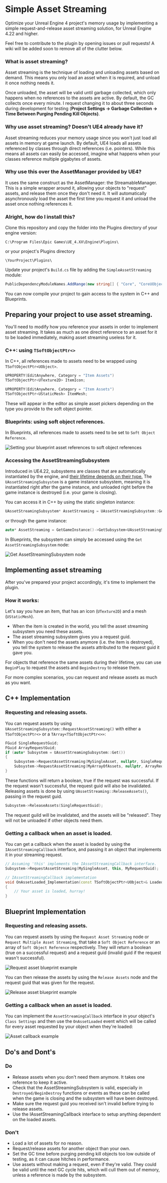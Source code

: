 #  Simple Asset Streaming
Optimize your Unreal Engine 4 project's memory usage by implementing a simple request-and-release asset streaming solution, for Unreal Engine 4.22 and higher.

Feel free to contribute to the plugin by opening issues or pull requests! A wiki will be added soon to remove all of the clutter below.
### What is asset streaming?
Asset streaming is the technique of loading and unloading assets based on demand. This means you only load an asset when it is required, and unload it once nothing needs it.

Once unloaded, the asset will be valid until garbage collected, which only happens when no references to the assets are active. By default, the GC collects once every minute. I request changing it to about three seconds during development for testing (**Project Settings -> Garbage Collection -> Time Between Purging Pending Kill Objects)**.

### Why use asset streaming? Doesn't UE4 already have it?
Asset streaming reduces your memory usage since you won't just load all assets in memory at game launch. By default, UE4 loads all assets referenced by classes through direct references (i.e. pointers). While this means all assets can easily be accessed, imagine what happens when your classes reference multiple gigabytes of assets.

### Why use this over the AssetManager provided by UE4?
It uses the same construct as the AssetManager: the StreamableManager.
This is a simple wrapper around it, allowing your objects to "request" assets, and release them once they don't need it. It will automatically asynchronously load the asset the first time you request it and unload the asset once nothing references it. 

### Alright, how do I install this?

Clone this repository and copy the folder into the Plugins directory of your engine version:
```
C:\Program Files\Epic Games\UE_4.XX\Engine\Plugins\
```
or your project's Plugins directory
```
\YourProject\Plugins\
```
Update your project's `Build.cs` file by adding the `SimpleAssetStreaming` module:
```csharp
PublicDependencyModuleNames.AddRange(new string[] { "Core", "CoreUObject", "Engine", "InputCore", "SimpleAssetStreaming" });
```
You can now compile your project to gain access to the system in C++ and Blueprints.

## Preparing your project to use asset streaming.
You'll need to modify how you reference your assets in order to implement asset streaming. It takes as much as one direct reference to an asset for it to be loaded immediately, making asset streaming useless for it.

### C++: using `TSoftObjectPtr<>` 
In C++, all references made to assets need to be wrapped using `TSoftObjectPtr<UObject>`.
```cpp
UPROPERTY(EditAnywhere, Category = "Item Assets")
TSoftObjectPtr<UTexture2D> ItemIcon;

UPROPERTY(EditAnywhere, Category = "Item Assets")
TSoftObjectPtr<UStaticMesh> ItemMesh;
```
These will appear in the editor as simple asset pickers depending on the type you provide to the soft object pointer.

### Blueprints: using soft object references.
In Blueprints, all references made to assets need to be set to `Soft Object Reference`.

![Setting your blueprint asset references to soft object references](https://github.com/Erlite/UE4-SimpleAssetStreaming/blob/master/Example01.png)

### Accessing the AssetStreamingSubsystem
Introduced in UE4.22, subsystems are classes that are automatically instantiated by the engine, and [their lifetime depends on their type.](https://docs.unrealengine.com/en-US/Programming/Subsystems/index.html)
The `UAssetStreamingSubsystem` is a game instance subsystem, meaning it is instantiated right after the game instance, and unloaded right before the game instance is destroyed (i.e. your game is closing). 

You can access it in C++ by using the static singleton instance: 
```cpp
UAssetStreamingSubsystem* AssetStreaming = UAssetStreamingSubsystem::Get()
```
or through the game instance:
```cpp
auto* AssetStreaming = GetGameInstance()->GetSubsystem<UAssetStreamingSubsystem>();
```

In Blueprints, the subsystem can simply be accessed using the `Get AssetStreamingSubsystem` node:

![Get AssetStreamingSubsystem node](https://github.com/Erlite/UE4-SimpleAssetStreaming/blob/master/Example02.png)

## Implementing asset streaming
After you've prepared your project accordingly, it's time to implement the plugin.

### How it works:
Let's say you have an item, that has an icon (`UTexture2D`) and a mesh (`UStaticMesh`).

- When the item is created in the world, you tell the asset streaming subsystem you need these assets.
- The asset streaming subsystem gives you a request guid.
- When you don't need the assets anymore (i.e. the item is destroyed), you tell the system to release the assets attributed to the request guid it gave you.

For objects that reference the same assets during their lifetime, you can use `BeginPlay` to request the assets and `BeginDestroy` to release them. 

For more complex scenarios, you can request and release assets as much as you want.

## C++ Implementation
### Requesting and releasing assets.
You can request assets by using `UAssetStreamingSubsystem::RequestAssetStreaming()` with either a `TSoftObjectPtr<>` or a `TArray<TSoftObjectPtr<>>`:
```cpp
FGuid SingleRequestGuid;
FGuid ArrayRequestGuid;
if (auto* Subsystem = UAssetStreamingSubsystem::Get())
{
    Subsystem->RequestAssetStreaming(MySingleAsset, nullptr, SingleRequestGuid);
    Subsystem->RequestAssetStreaming(MyArrayOfAssets, nullptr, ArrayRequestGuid);
}
```
These functions will return a boolean, true if the request was successful. If the request wasn't successful, the request guid will also be invalidated.
Releasing assets is done by using `UAssetStreaming::ReleaseAssets()`, passing in the request guid.
```cpp
Subsystem->ReleaseAssets(SingleRequestGuid);
```
The request guild will be invalidated, and the assets will be "released". They will not be unloaded if other objects need them.

### Getting a callback when an asset is loaded.

You can get a callback when the asset is loaded by using the `IAssetStreamingCallback` interface, and passing it an object that implements it in your streaming request.
```cpp
// Assuming 'this' implements the IAssetStreamingCallback interface.
Subsystem->RequestAssetStreaming(MySingleAsset, this, MyRequestGuid);

// IAssetStreamingCallback implementation
void OnAssetLoaded_Implementation(const TSoftObjectPtr<UObject>& LoadedAsset, const bool bAlreadyLoaded)
{
    // Your asset is loaded, hurray!
}
```
## Blueprint Implementation
### Requesting and releasing assets.
You can request assets by using the `Request Asset Streaming` node or `Request Multiple Asset Streaming`, that take a `Soft Object Reference` or an array of `Soft Object Reference` respectively.
They will return a boolean (true on a successful request) and a request guid (invalid guid if the request wasn't successful).

![Request asset blueprint example](https://github.com/Erlite/UE4-SimpleAssetStreaming/blob/master/Example03.png)

You can then release the assets by using the `Release Assets` node and the request guid that was given for the request.

![Release asset blueprint example](https://github.com/Erlite/UE4-SimpleAssetStreaming/blob/master/Example04.png)

### Getting a callback when an asset is loaded.
You can implement the `AssetStreamingCallback` interface in your object's `Class Settings` and then use the `OnAssetLoaded` event which will be called for every asset requested by your object when they're loaded:

![Asset callback example](https://github.com/Erlite/UE4-SimpleAssetStreaming/blob/master/Example05.png)

## Do's and Dont's

### Do
- Release assets when you don't need them anymore. It takes one reference to keep it active.
- Check that the AssetStreamingSubsystem is valid, especially in `Destroyed/BeginDestroy` functions or events as these can be called when the game is closing and the subsystem will have been destroyed.
- Make sure the request guid you received isn't invalid before trying to release assets.
- Use the IAssetStreamingCallback interface to setup anything dependent on the loaded assets.

### Don't
- Load a lot of assets for no reason. 
- Request/release assets for another object than your own.
- Set the GC time before purging pending kill objects too low outside of testing, as it can cause hitches in performance.
- Use assets without making a request, even if they're valid. They could be valid until the next GC cycle hits, which will cull them out of memory, unless a reference is made by the subsystem.
